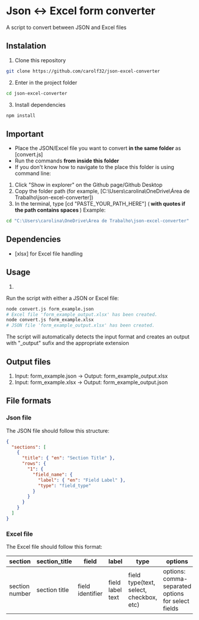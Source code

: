# Json <-> Excel form converter

A script to convert between JSON and Excel files

## Instalation

1. Clone this repository

```bash
git clone https://github.com/carolf32/json-excel-converter
```

2. Enter in the project folder

```bash
cd json-excel-converter
```

3. Install dependencies

```bash
npm install
```

## Important

- Place the JSON/Excel file you want to convert <strong> in the same folder </strong> as [convert.js]
- Run the commands <strong> from inside this folder </strong>
- If you don't know how to navigate to the place this folder is using command line:

1. Click "Show in explorer" on the Github page/Github Desktop
2. Copy the folder path (for example, [C:\Users\carolina\OneDrive\Área de Trabalho\json-excel-converter])
3. In the terminal, type [cd "PASTE_YOUR_PATH_HERE"] (<strong> with quotes if the path contains spaces </strong>)
   Example:

```bash
cd "C:\Users\carolina\OneDrive\Área de Trabalho\json-excel-converter"
```

## Dependencies

- [xlsx] for Excel file handling

## Usage

1.

Run the script with either a JSON or Excel file:

```bash
node convert.js form_example.json
# Excel file 'form_example_output.xlsx' has been created.
node convert.js form_example.xlsx
# JSON file 'form_example_output.xlsx' has been created.
```

The script will automatically detects the input format and creates an output with "\_output" sufix and the appropriate extension

## Output files

1. Input: form_example.json -> Output: form_example_output.xlsx
2. Input: form_example.xlsx -> Output: form_example_output.json

## File formats

### Json file

The JSON file should follow this structure:

```json
{
  "sections": [
    {
      "title": { "en": "Section Title" },
      "rows": {
        "1": {
          "field_name": {
            "label": { "en": "Field Label" },
            "type": "field_type"
          }
        }
      }
    }
  ]
}
```

### Excel file

The Excel file should follow this format:

| section        | section_title | field            | label            | type                                    | options                                            |
| -------------- | ------------- | ---------------- | ---------------- | --------------------------------------- | -------------------------------------------------- |
| section number | section title | field identifier | field label text | field type(text, select, checkbox, etc) | options: comma-separated options for select fields |
